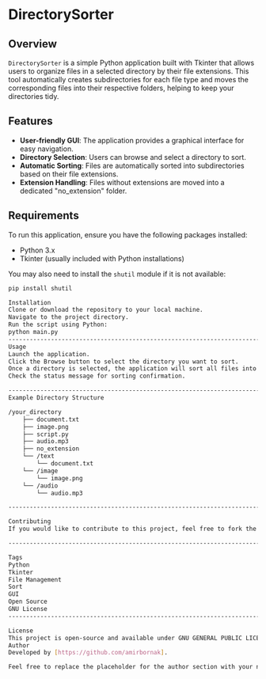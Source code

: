 # DirectorySorter

## Overview

`DirectorySorter` is a simple Python application built with Tkinter that allows users to organize files in a selected directory by their file extensions. This tool automatically creates subdirectories for each file type and moves the corresponding files into their respective folders, helping to keep your directories tidy.

## Features

- **User-friendly GUI**: The application provides a graphical interface for easy navigation.
- **Directory Selection**: Users can browse and select a directory to sort.
- **Automatic Sorting**: Files are automatically sorted into subdirectories based on their file extensions.
- **Extension Handling**: Files without extensions are moved into a dedicated "no_extension" folder.

## Requirements

To run this application, ensure you have the following packages installed:

- Python 3.x
- Tkinter (usually included with Python installations)

You may also need to install the `shutil` module if it is not available:

```bash
pip install shutil

Installation
Clone or download the repository to your local machine.
Navigate to the project directory.
Run the script using Python:
python main.py
----------------------------------------------------------------------------------------------------------------
Usage
Launch the application.
Click the Browse button to select the directory you want to sort.
Once a directory is selected, the application will sort all files into subdirectories based on their extensions.
Check the status message for sorting confirmation.

----------------------------------------------------------------------------------------------------------------
Example Directory Structure

/your_directory
    ├── document.txt
    ├── image.png
    ├── script.py
    ├── audio.mp3
    ├── no_extension
    └── /text
        └── document.txt
    └── /image
        └── image.png
    └── /audio
        └── audio.mp3

-------------------------------------------------------------------------------------------------------------

Contributing
If you would like to contribute to this project, feel free to fork the repository and submit a pull request.

-------------------------------------------------------------------------------------------------------------

Tags
Python
Tkinter
File Management
Sort
GUI
Open Source
GNU License
-------------------------------------------------------------------------------------------------------------

License
This project is open-source and available under GNU GENERAL PUBLIC LICENSE.
Author
Developed by [https://github.com/amirbornak].

Feel free to replace the placeholder for the author section with your name or GitHub handle!